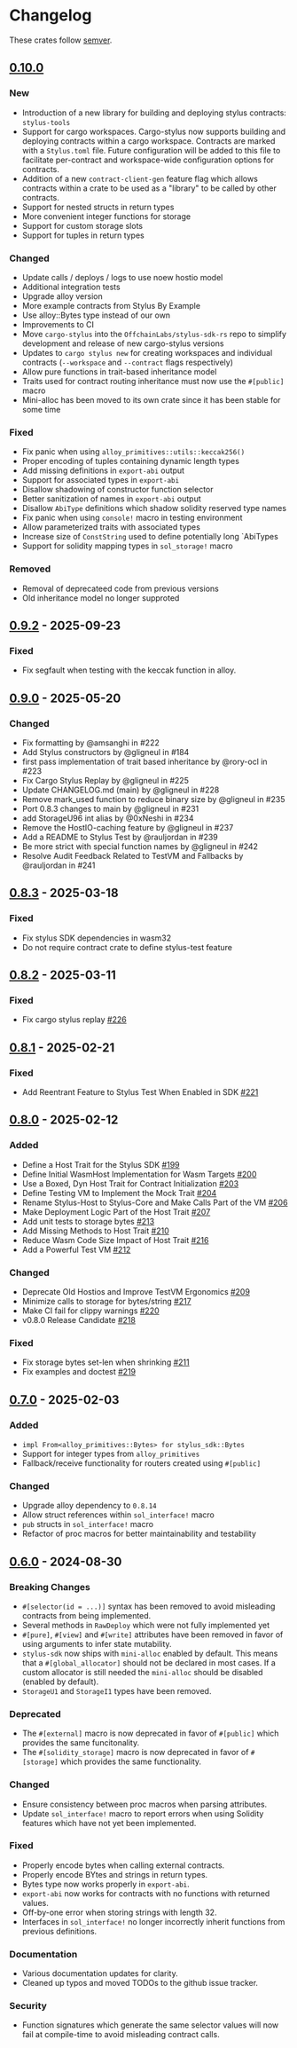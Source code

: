 # Changelog

These crates follow [semver](https://semver.org).

## [0.10.0](https://github.com/OffchainLabs/stylus-sdk-rs/releases/tag/v0.10.0)

### New

- Introduction of a new library for building and deploying stylus contracts: `stylus-tools`
- Support for cargo workspaces. Cargo-stylus now supports building and deploying contracts within a cargo workspace. Contracts are marked with a `Stylus.toml` file. Future configuration will be added to this file to facilitate per-contract and workspace-wide configuration options for contracts.
- Addition of a new `contract-client-gen` feature flag which allows contracts within a crate to be used as a "library" to be called by other contracts.
- Support for nested structs in return types
- More convenient integer functions for storage
- Support for custom storage slots
- Support for tuples in return types

### Changed

- Update calls / deploys / logs to use noew hostio model
- Additional integration tests
- Upgrade alloy version
- More example contracts from Stylus By Example
- Use alloy::Bytes type instead of our own
- Improvements to CI
- Move `cargo-stylus` into the `OffchainLabs/stylus-sdk-rs` repo to simplify development and release of new cargo-stylus versions
- Updates to `cargo stylus new` for creating workspaces and individual contracts (`--workspace` and `--contract` flags respectively)
- Allow pure functions in trait-based inheritance model
- Traits used for contract routing inheritance must now use the `#[public]` macro
- Mini-alloc has been moved to its own crate since it has been stable for some time

### Fixed

- Fix panic when using `alloy_primitives::utils::keccak256()`
- Proper encoding of tuples containing dynamic length types
- Add missing definitions in `export-abi` output
- Support for associated types in `export-abi`
- Disallow shadowing of constructor function selector
- Better sanitization of names in `export-abi` output
- Disallow `AbiType` definitions which shadow solidity reserved type names
- Fix panic when using `console!` macro in testing environment
- Allow parameterized traits with associated types
- Increase size of `ConstString` used to define potentially long `AbiTypes
- Support for solidity mapping types in `sol_storage!` macro

### Removed

- Removal of deprecateed code from previous versions
- Old inheritance model no longer supproted

## [0.9.2](https://github.com/OffchainLabs/stylus-sdk-rs/releases/tag/v0.9.2) - 2025-09-23

### Fixed

- Fix segfault when testing with the keccak function in alloy.

## [0.9.0](https://github.com/OffchainLabs/stylus-sdk-rs/releases/tag/v0.9.0) - 2025-05-20

### Changed

- Fix formatting by @amsanghi in #222
- Add Stylus constructors by @gligneul in #184
- first pass implementation of trait based inheritance by @rory-ocl in #223
- Fix Cargo Stylus Replay by @gligneul in #225
- Update CHANGELOG.md (main) by @gligneul in #228
- Remove mark_used function to reduce binary size by @gligneul in #235
- Port 0.8.3 changes to main by @gligneul in #231
- add StorageU96 int alias by @0xNeshi in #234
- Remove the HostIO-caching feature by @gligneul in #237
- Add a README to Stylus Test by @rauljordan in #239
- Be more strict with special function names by @gligneul in #242
- Resolve Audit Feedback Related to TestVM and Fallbacks by @rauljordan in #241

## [0.8.3](https://github.com/OffchainLabs/stylus-sdk-rs/releases/tag/v0.8.3) - 2025-03-18

### Fixed

- Fix stylus SDK dependencies in wasm32
- Do not require contract crate to define stylus-test feature

## [0.8.2](https://github.com/OffchainLabs/stylus-sdk-rs/releases/tag/v0.8.2) - 2025-03-11

### Fixed

- Fix cargo stylus replay [#226](https://github.com/OffchainLabs/stylus-sdk-rs/pull/226)

## [0.8.1](https://github.com/OffchainLabs/stylus-sdk-rs/releases/tag/v0.8.1) - 2025-02-21

### Fixed

- Add Reentrant Feature to Stylus Test When Enabled in SDK [#221](https://github.com/OffchainLabs/stylus-sdk-rs/pull/221)

## [0.8.0](https://github.com/OffchainLabs/stylus-sdk-rs/releases/tag/v0.8.0) - 2025-02-12

### Added

- Define a Host Trait for the Stylus SDK [#199](https://github.com/OffchainLabs/stylus-sdk-rs/pull/199)
- Define Initial WasmHost Implementation for Wasm Targets [#200](https://github.com/OffchainLabs/stylus-sdk-rs/pull/200)
- Use a Boxed, Dyn Host Trait for Contract Initialization [#203](https://github.com/OffchainLabs/stylus-sdk-rs/pull/203)
- Define Testing VM to Implement the Mock Trait [#204](https://github.com/OffchainLabs/stylus-sdk-rs/pull/204)
- Rename Stylus-Host to Stylus-Core and Make Calls Part of the VM [#206](https://github.com/OffchainLabs/stylus-sdk-rs/pull/206)
- Make Deployment Logic Part of the Host Trait [#207](https://github.com/OffchainLabs/stylus-sdk-rs/pull/207)
- Add unit tests to storage bytes [#213](https://github.com/OffchainLabs/stylus-sdk-rs/pull/213)
- Add Missing Methods to Host Trait [#210](https://github.com/OffchainLabs/stylus-sdk-rs/pull/210)
- Reduce Wasm Code Size Impact of Host Trait [#216](https://github.com/OffchainLabs/stylus-sdk-rs/pull/216)
- Add a Powerful Test VM [#212](https://github.com/OffchainLabs/stylus-sdk-rs/pull/212)

### Changed

- Deprecate Old Hostios and Improve TestVM Ergonomics [#209](https://github.com/OffchainLabs/stylus-sdk-rs/pull/209)
- Minimize calls to storage for bytes/string [#217](https://github.com/OffchainLabs/stylus-sdk-rs/pull/217)
- Make CI fail for clippy warnings [#220](https://github.com/OffchainLabs/stylus-sdk-rs/pull/220)
- v0.8.0 Release Candidate [#218](https://github.com/OffchainLabs/stylus-sdk-rs/pull/218)

### Fixed

- Fix storage bytes set-len when shrinking [#211](https://github.com/OffchainLabs/stylus-sdk-rs/pull/211)
- Fix examples and doctest [#219](https://github.com/OffchainLabs/stylus-sdk-rs/pull/219)

## [0.7.0](https://github.com/OffchainLabs/stylus-sdk-rs/releases/tag/v0.7.0) - 2025-02-03

### Added

- `impl From<alloy_primitives::Bytes> for stylus_sdk::Bytes`
- Support for integer types from `alloy_primitives`
- Fallback/receive functionality for routers created using `#[public]`

### Changed

- Upgrade alloy dependency to `0.8.14`
- Allow struct references within `sol_interface!` macro
- `pub` structs in `sol_interface!` macro
- Refactor of proc macros for better maintainability and testability


## [0.6.0](https://github.com/OffchainLabs/stylus-sdk-rs/releases/tag/v0.6.0) - 2024-08-30

### Breaking Changes

- `#[selector(id = ...)]` syntax has been removed to avoid misleading contracts
  from being implemented.
- Several methods in `RawDeploy` which were not fully implemented yet
- `#[pure]`, `#[view]` and `#[write]` attributes have been removed in favor of
  using arguments to infer state mutability.
- `stylus-sdk` now ships with `mini-alloc` enabled by default. This means that
  a `#[global_allocator]` should not be declared in most cases. If a custom
  allocator is still needed the `mini-alloc` should be disabled (enabled by
  default).
- `StorageU1` and `StorageI1` types have been removed.

### Deprecated

- The `#[external]` macro is now deprecated in favor of `#[public]` which
  provides the same funcitonality.
- The `#[solidity_storage]` macro is now deprecated in favor of `#[storage]`
  which provides the same functionality.

### Changed

- Ensure consistency between proc macros when parsing attributes.
- Update `sol_interface!` macro to report errors when using Solidity features
  which have not yet been implemented.

### Fixed

- Properly encode bytes when calling external contracts.
- Properly encode BYtes and strings in return types.
- Bytes type now works properly in `export-abi`.
- `export-abi` now works for contracts with no functions with returned values.
- Off-by-one error when storing strings with length 32.
- Interfaces in `sol_interface!` no longer incorrectly inherit functions from
  previous definitions.

### Documentation

- Various documentation updates for clarity.
- Cleaned up typos and moved TODOs to the github issue tracker.

### Security

- Function signatures which generate the same selector values will now fail
  at compile-time to avoid misleading contract calls.
